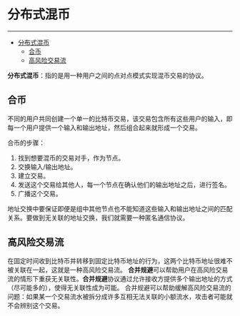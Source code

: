 <!--
 * @Author: ZhXZhao
 * @Date: 2020-02-11 22:18:38
 * @LastEditors  : ZhXZhao
 * @LastEditTime : 2020-02-11 22:40:08
 * @Description: 
 -->
# 分布式混币

---

- [分布式混币](#%e5%88%86%e5%b8%83%e5%bc%8f%e6%b7%b7%e5%b8%81)
  - [合币](#%e5%90%88%e5%b8%81)
  - [高风险交易流](#%e9%ab%98%e9%a3%8e%e9%99%a9%e4%ba%a4%e6%98%93%e6%b5%81)


**分布式混币**：指的是用一种用户之间的点对点模式实现混币交易的协议。

## 合币

不同的用户共同创建一个单一的比特币交易，该交易包含所有这些用户的输入，即每一个用户提供一个输入和输出地址，然后组合起来就形成一个交易。

合币的步骤：
1. 找到想要混币的交易对手，作为节点。
2. 交换输入/输出地址。
3. 建立交易。
4. 发送这个交易给其他人，每一个节点在确认他们的输出地址之后，进行签名。
5. 广播这个交易。

地址交换中要保证即便是组中其他节点也不能知道这些输入和输出地址之间的匹配关系。要做到无关联的地址交换，我们就需要一种匿名通信协议。

## 高风险交易流

在固定时间收到比特币并转移到固定比特币地址的行为，这两个比特币地址很难不被关联在一起，这就是一种高风险交易流。
**合并规避**可以帮助用户在高风险交易流的情形下重获无关联性。**合并规避**协议通过允许接收方提供多个输出地址的方式（尽可能多的），使得无关联性成为可能。
合并规避可以帮助缓解高风险交易流的问题：如果某一个交易流水被拆分成许多互相无法关联的小额流水，攻击者可能就不会辨别这个交易。